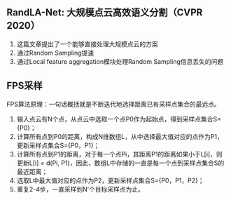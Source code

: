 ## RandLA-Net: 大规模点云高效语义分割（CVPR 2020）
1. 这篇文章提出了一个能够直接处理大规模点云的方案
2. 通过Random Sampling提速
3. 通过Local feature aggregation模块处理Random Sampling信息丢失的问题

## FPS采样
FPS算法原理：一句话概括就是不断迭代地选择距离已有采样点集合的最远点。
1. 输入点云有N个点，从点云中选取一个点P0作为起始点，得到采样点集合S={P0}；
2. 计算所有点到P0的距离，构成N维数组L，从中选择最大值对应的点作为P1，更新采样点集合S={P0，P1}；
3. 计算所有点到P1的距离，对于每一个点Pi，其距离P1的距离如果小于L[i]，则更新L[i] = d(Pi, P1)，因此，数组L中存储的一直是每一个点到采样点集合S的最近距离；
4. 选取L中最大值对应的点作为P2，更新采样点集合S={P0，P1，P2}；
5. 重复2-4步，一直采样到N’个目标采样点为止。